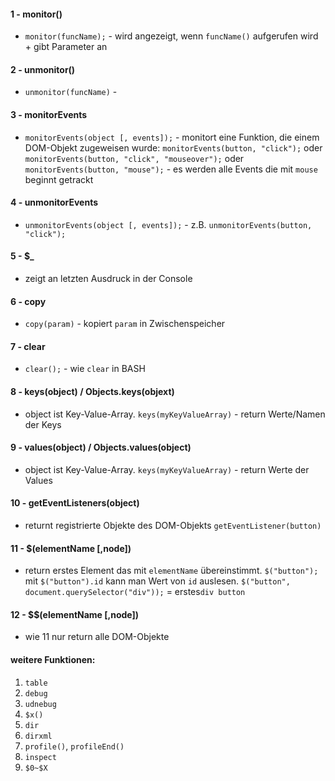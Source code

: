#### 1 - monitor()
* `monitor(funcName);` - wird angezeigt, wenn `funcName()` aufgerufen wird + gibt Parameter an
#### 2 - unmonitor()
* `unmonitor(funcName)` - 
#### 3 - monitorEvents
* `monitorEvents(object [, events]);` - monitort eine Funktion, die einem DOM-Objekt zugeweisen wurde: `monitorEvents(button, "click");` oder `monitorEvents(button, "click", "mouseover");` oder `monitorEvents(button, "mouse");` - es werden alle Events die mit `mouse` beginnt getrackt
#### 4 - unmonitorEvents
* `unmonitorEvents(object [, events]);` - z.B. `unmonitorEvents(button, "click");`
#### 5 - $_
* zeigt an letzten Ausdruck in der Console
#### 6 - copy
* `copy(param)` - kopiert `param` in Zwischenspeicher
#### 7 - clear
* `clear();` - wie `clear` in BASH
#### 8 - keys(object) / Objects.keys(objext)
* object ist Key-Value-Array. `keys(myKeyValueArray)` -  return Werte/Namen der Keys
#### 9 - values(object) / Objects.values(object)
* object ist Key-Value-Array. `keys(myKeyValueArray)` -  return Werte der Values
#### 10 - getEventListeners(object)
+ returnt registrierte Objekte des DOM-Objekts `getEventListener(button)`
#### 11 - $(elementName [,node])
* return erstes Element das mit `elementName` übereinstimmt. `$("button");` mit `$("button").id` kann man Wert von `id` auslesen. `$("button", document.querySelector("div"));` = erstes`div button`
#### 12 - $$(elementName [,node])
* wie 11 nur return alle DOM-Objekte
#### weitere Funktionen:
1. `table`
2. `debug`
3. `udnebug`
4. `$x()`
5. `dir`
6. `dirxml`
7. `profile()`, `profileEnd()`
8. `inspect`
9. `$0~$X`
